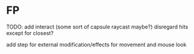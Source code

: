 # FP

TODO:
add interact (some sort of capsule raycast maybe?) disregard hits except for closest?

add step for external modification/effects for movement and mouse look
